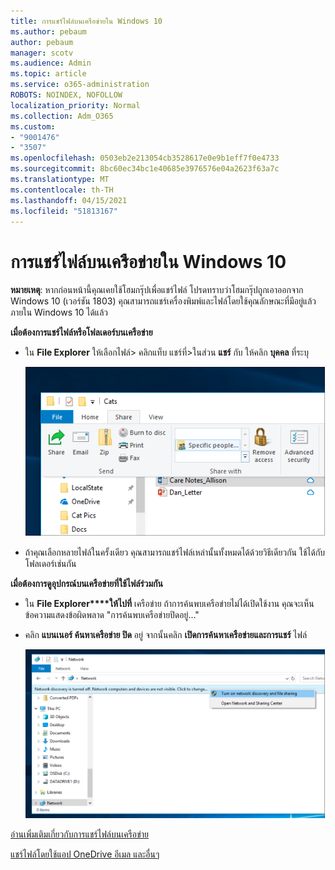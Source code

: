 ```yaml
---
title: การแชร์ไฟล์บนเครือข่ายใน Windows 10
ms.author: pebaum
author: pebaum
manager: scotv
ms.audience: Admin
ms.topic: article
ms.service: o365-administration
ROBOTS: NOINDEX, NOFOLLOW
localization_priority: Normal
ms.collection: Adm_O365
ms.custom:
- "9001476"
- "3507"
ms.openlocfilehash: 0503eb2e213054cb3528617e0e9b1eff7f0e4733
ms.sourcegitcommit: 8bc60ec34bc1e40685e3976576e04a2623f63a7c
ms.translationtype: MT
ms.contentlocale: th-TH
ms.lasthandoff: 04/15/2021
ms.locfileid: "51813167"
---
```

# <a name="file-sharing-over-a-network-in-windows-10"></a>การแชร์ไฟล์บนเครือข่ายใน Windows 10

**หมายเหตุ**: หากก่อนหน้านี้คุณเคยใช้โฮมกรุ๊ปเพื่อแชร์ไฟล์ โปรดทราบว่าโฮมกรุ๊ปถูกเอาออกจาก Windows 10 (เวอร์ชัน 1803) คุณสามารถแชร์เครื่องพิมพ์และไฟล์โดยใช้คุณลักษณะที่มีอยู่แล้วภายใน Windows 10 ได้แล้ว

**เมื่อต้องการแชร์ไฟล์หรือโฟลเดอร์บนเครือข่าย**

- ใน **File Explorer** ให้เลือกไฟล์> คลิกแท็บ แชร์ที่>ในส่วน **แชร์** กับ ให้คลิก **บุคคล** ที่ระบุ

    ![แชร์ไฟล์กับบุคคลที่ระบุ](media/share-with-specific-people.png)
          
- ถ้าคุณเลือกหลายไฟล์ในครั้งเดียว คุณสามารถแชร์ไฟล์เหล่านั้นทั้งหมดได้ด้วยวิธีเดียวกัน ใช้ได้กับโฟลเดอร์เช่นกัน

**เมื่อต้องการดูอุปกรณ์บนเครือข่ายที่ใช้ไฟล์ร่วมกัน**

- ใน **File Explorer****ให้ไปที่** เครือข่าย ถ้าการค้นพบเครือข่ายไม่ได้เปิดใช้งาน คุณจะเห็นข้อความแสดงข้อผิดพลาด "การค้นพบเครือข่ายปิดอยู่..."

- คลิก **แบนเนอร์ ค้นหาเครือข่าย ปิด** อยู่ จากนั้นคลิก **เปิดการค้นหาเครือข่ายและการแชร์** ไฟล์

    ![เปิดการค้นพบเครือข่ายและการแชร์ไฟล์](media/turn-on-network-discovery.png)

[อ่านเพิ่มเติมเกี่ยวกับการแชร์ไฟล์บนเครือข่าย](https://support.microsoft.com/help/4092694/windows-10-file-sharing-over-a-network)

[แชร์ไฟล์โดยใช้แอป OneDrive อีเมล และอื่นๆ](https://support.microsoft.com/help/4027674/windows-10-share-files-in-file-explorer)
